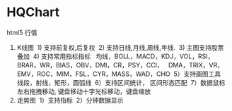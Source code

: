 # HQChart
html5 行情
1. K线图
  1) 支持前复权,后复权
  2) 支持日线,月线,周线,年线.
  3) 主图支持股票叠加
  4) 支持常用指标指标
    均线，BOLL，MACD，KDJ，VOL，RSI，BRAR，WR，BIAS，OBV，DMI，CR，PSY，CCI，
    DMA，TRIX，VR，EMV，ROC，MIM，FSL，CYR，MASS，WAD，CHO
  5）支持画图工具
     线段，射线，矩形，圆弧线
  6）支持区间统计， 区间形态匹配
  7）数据鼠标左右拖拽移动, 键盘移动十字光标移动，键盘缩放
2. 走势图
  1）支持指标
  2）分钟数据显示

